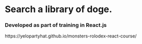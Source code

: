 # Search a library of doge. 
<h3>Developed as part of training in React.js</h3>
https://yelopartyhat.github.io/monsters-rolodex-react-course/
